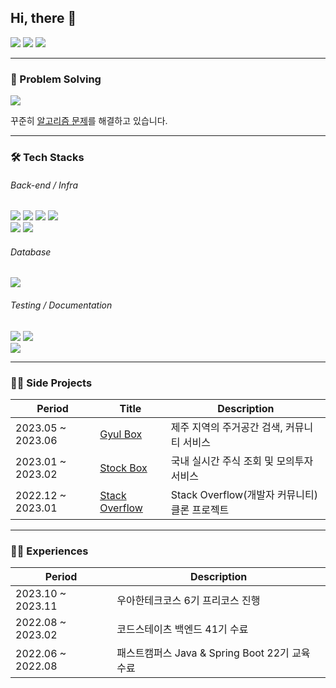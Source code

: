 ## Hi, there 👋

<a href="https://jaeyoungb.tistory.com/"><img src="https://img.shields.io/badge/Blog-000000?style=flat-square&logo=Tistory&logoColor=white"/></a>
<a href="mailto:qkdwo4613@gmail.com"><img src="https://img.shields.io/badge/EMAIL-EA4335?style=flat-square&logo=gmail&logoColor=white"/></a>
<a href="https://hits.seeyoufarm.com"><img src="https://hits.seeyoufarm.com/api/count/incr/badge.svg?url=https%3A%2F%2Fgithub.com%2Fbangjaeyoung&count_bg=%2379C83D&title_bg=%23555555&icon=&icon_color=%23E7E7E7&title=hits&edge_flat=false"/></a>

---

### 🧩 Problem Solving 

<img src="http://mazassumnida.wtf/api/v2/generate_badge?boj=qkdwo46">

꾸준히 [알고리즘 문제](https://github.com/bangjaeyoung/algorithm/)를 해결하고 있습니다.

---

### 🛠 Tech Stacks

###### Back-end / Infra
<p>
  <img src="https://img.shields.io/badge/Java-FF7800?style=flat-square&logo=&logoColor=white">
  <img src="https://img.shields.io/badge/Spring boot-6DB33F?style=flat-square&logo=&logoColor=white">
  <img src="https://img.shields.io/badge/Spring Data JPA-6DB33F?style=flat-square&logo=&logoColor=white">
  <img src="https://img.shields.io/badge/Querydsl-0769AD?style=flat-square&logo=&logoColor=white">
  <br>
  <img src="https://img.shields.io/badge/Amazon EC2-FF9900?style=flat-square&logo=&logoColor=white">
  <img src="https://img.shields.io/badge/Amazon RDS-527FFF?style=flat-square&logo=&logoColor=white">
</p>

###### Database
<p>
  <img src="https://img.shields.io/badge/MySQL-4479A1?style=flat-square&logo=&logoColor=white">
</p>

###### Testing / Documentation
<p>
  <img src="https://img.shields.io/badge/JUnit5-25A162?style=flat-square&logo=&logoColor=white">
  <img src="https://img.shields.io/badge/Mockito-0B2343?style=flat-square&logo=&logoColor=white">
  <br>
  <img src="https://img.shields.io/badge/Spring REST Docs-6DB33F?style=flat-square&logo=&logoColor=white">
</p>

---

### 🧑‍💻 Side Projects

|Period|Title|Description|
|---|---|---|
|2023.05 ~ 2023.06|[Gyul Box](https://github.com/bangjaeyoung/gyul-box)|제주 지역의 주거공간 검색, 커뮤니티 서비스|
|2023.01 ~ 2023.02|[Stock Box](https://github.com/bangjaeyoung/stock-box)|국내 실시간 주식 조회 및 모의투자 서비스|
|2022.12 ~ 2023.01|[Stack Overflow](https://github.com/codestates-seb/seb41_pre_017)|Stack Overflow(개발자 커뮤니티) 클론 프로젝트|

---

### 🏃‍♂️ Experiences

|Period|Description|
|---|---|
|2023.10 ~ 2023.11|우아한테크코스 6기 프리코스 진행|
|2022.08 ~ 2023.02|코드스테이츠 백엔드 41기 수료|
|2022.06 ~ 2022.08|패스트캠퍼스 Java & Spring Boot 22기 교육 수료|
